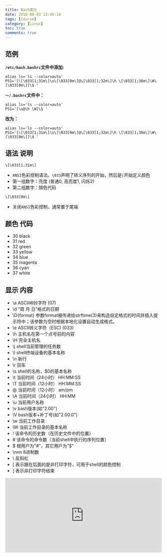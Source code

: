 ```yaml
---
title: Bash美化
date: 2016-09-03 13:45:14
tags: [Course]
category: [Linux]
toc: true
comments: true
---
```

## 范例
**`/etc/bash.bashrc`文件中添加:**
```
alias ls='ls --color=auto'
PS1='[\[\033[1;31m\]\u\[\033[0m\]@\[\033[1;32m\]\h \[\033[1;36m\]\W\[\033[0m\]]\$ '
```
**`～/.bashrc`文件中：**
```
alias ls='ls --color=auto'
PS1='[\u@\h \W]\$ '
```
**改为：**
```
alias ls='ls --color=auto'
PS1='[\[\033[1;31m\]\u\[\033[0m\]@\[\033[1;32m\]\h \[\033[1;36m\]\W\[\033[0m\]]\$ '
```
## 语法 说明
`\[\033[1;31m\]`
* `ANSI`色彩控制语法。`\033`声明了转义序列的开始，然后是`[`开始定义颜色
* 第一组数字：亮度 (普通0, 高亮度1, 闪烁2)
* 第二组数字：顏色代码

`\[\033[0m\]`
* 关闭`ANSI`色彩控制，通常置于尾端

## 颜色 代码
* 30 black
* 31 red
* 32 green
* 33 yellow
* 34 blue
* 35 magenta
* 36 cyan
* 37 white

## 显示 内容
* \a     ASCII响铃字符 (07)
* \d     “周 月 日”格式的日期
* \D{format}   参数format被传递给strftime(3)来构造自定格式的时间并插入提示符中；该参数为空时根据本地化设置自动生成格式。
* \e     ASCII转义字符（ESC) (033)
* \h     主机名在第一个点号前的内容
* \H     完全主机名
* \j     shell当前管理的任务数
* \l     shell终端设备的基本名称
* \n     新行
* \r     回车
* \s     shell的名称，$0的基本名称
* \t     当前时间（24小时） HH:MM:SS
* \T     当前时间（12小时） HH:MM:SS
* \@     当前时间（12小时） am/pm
* \A     当前时间（24小时） HH:MM
* \u     当前用户名称
* \v     bash版本(如"2.00")
* \V     bash版本+补丁号(如"2.00.0")
* \w     当前工作目录
* \W     当前工作目录的基本名称
* \!     该命令的历史数（在历史文件中的位置）
* \#     该命令的命令数（当前shell中执行的序列位置）
* \$     根用户为"#"，其它用户为"$"
* \nnn   8进制数
* \\     反斜杠
* \[     表示跟在后面的是非打印字符，可用于shell的颜色控制
* \]     表示非打印字符结束

<iframe src="https://invalidcode.github.io/donate/" style="overflow-x:hidden;overflow-y:hidden; border:0xp none #fff; min-height:240px; width:100%;"  frameborder="0" scrolling="no"></iframe>

